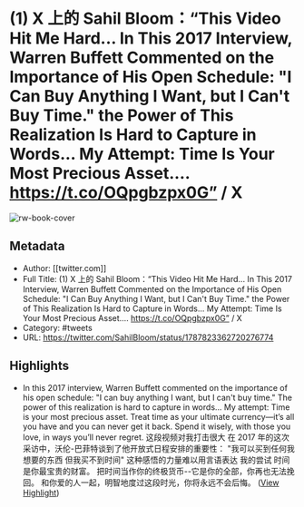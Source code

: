 # (1) X 上的 Sahil Bloom：“This Video Hit Me Hard... In This 2017 Interview, Warren Buffett Commented on the Importance of His Open Schedule: "I Can Buy Anything I Want, but I Can't Buy Time." the Power of This Realization Is Hard to Capture in Words... My Attempt: Time Is Your Most Precious Asset.… https://t.co/OQpgbzpx0G” / X

![rw-book-cover](https://readwise-assets.s3.amazonaws.com/media/uploaded_book_covers/profile_101759/V1HRpbP1.jpg)

## Metadata
- Author: [[twitter.com]]
- Full Title: (1) X 上的 Sahil Bloom：“This Video Hit Me Hard... In This 2017 Interview, Warren Buffett Commented on the Importance of His Open Schedule: "I Can Buy Anything I Want, but I Can't Buy Time." the Power of This Realization Is Hard to Capture in Words... My Attempt: Time Is Your Most Precious Asset.… https://t.co/OQpgbzpx0G” / X
- Category: #tweets
- URL: https://twitter.com/SahilBloom/status/1787823362720276774

## Highlights
- In this 2017 interview, Warren Buffett commented on the importance of his open schedule: "I can buy anything I want, but I can't buy time." The power of this realization is hard to capture in words... My attempt: Time is your most precious asset. Treat time as your ultimate currency—it’s all you have and you can never get it back. Spend it wisely, with those you love, in ways you’ll never regret. 
  这段视频对我打击很大 在 2017 年的这次采访中，沃伦-巴菲特谈到了他开放式日程安排的重要性： "我可以买到任何我想要的东西 但我买不到时间" 这种感悟的力量难以用言语表达 我的尝试 时间是你最宝贵的财富。 把时间当作你的终极货币--它是你的全部，你再也无法挽回。 和你爱的人一起，明智地度过这段时光，你将永远不会后悔。 ([View Highlight](https://read.readwise.io/read/01hxe4t9y2sfg3hjn6yb37rwd6))
